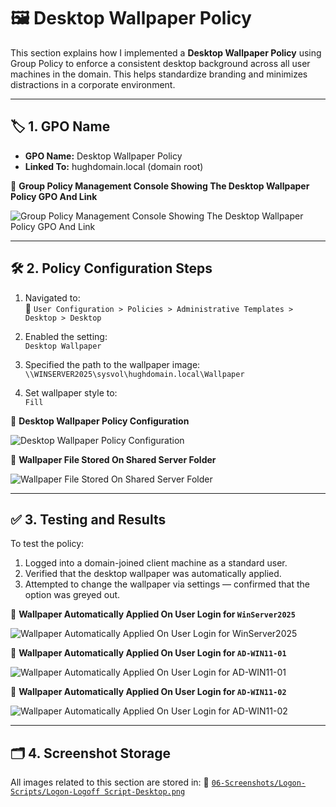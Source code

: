 # 🖼️ Desktop Wallpaper Policy

This section explains how I implemented a **Desktop Wallpaper Policy** using Group Policy to enforce a consistent desktop background across all user machines in the domain. This helps standardize branding and minimizes distractions in a corporate environment.

---

## 🏷️ 1. GPO Name

- **GPO Name:** Desktop Wallpaper Policy  
- **Linked To:** hughdomain.local (domain root)

📸 **Group Policy Management Console Showing The Desktop Wallpaper Policy GPO And Link**

![Group Policy Management Console Showing The Desktop Wallpaper Policy GPO And Link](https://github.com/user-attachments/assets/19f2dc2b-78f3-47dd-9429-2fbdb60202a3)

---

## 🛠️ 2. Policy Configuration Steps

1. Navigated to:  
   📂 `User Configuration > Policies > Administrative Templates > Desktop > Desktop`

2. Enabled the setting:  
   `Desktop Wallpaper`

3. Specified the path to the wallpaper image:  
   `\\WINSERVER2025\sysvol\hughdomain.local\Wallpaper`

4. Set wallpaper style to:  
   `Fill`

📸 **Desktop Wallpaper Policy Configuration**

![Desktop Wallpaper Policy Configuration](https://github.com/user-attachments/assets/1473f3c6-7899-43bd-8f99-9dae4492b0d1)

📸 **Wallpaper File Stored On Shared Server Folder**

![Wallpaper File Stored On Shared Server Folder](https://github.com/user-attachments/assets/890c8a57-539b-41aa-88a2-76e514230588)

---

## ✅ 3. Testing and Results

To test the policy:
1. Logged into a domain-joined client machine as a standard user.
2. Verified that the desktop wallpaper was automatically applied.
3. Attempted to change the wallpaper via settings — confirmed that the option was greyed out.

📸 **Wallpaper Automatically Applied On User Login for `WinServer2025`**

![Wallpaper Automatically Applied On User Login for `WinServer2025`](https://github.com/user-attachments/assets/63a10f3c-e189-4260-911a-472771518e45)

📸 **Wallpaper Automatically Applied On User Login for `AD-WIN11-01`**

![Wallpaper Automatically Applied On User Login for `AD-WIN11-01`](https://github.com/user-attachments/assets/5bde3ac8-a33d-4495-8357-41ce4ba9e9e3)

📸 **Wallpaper Automatically Applied On User Login for `AD-WIN11-02`**

![Wallpaper Automatically Applied On User Login for `AD-WIN11-02`](https://github.com/user-attachments/assets/000b6da9-9c48-47ff-bc7e-3f63d2e0506a)

---

## 🗂️ 4. Screenshot Storage

All images related to this section are stored in:
📂 [`06-Screenshots/Logon-Scripts/Logon-Logoff Script-Desktop.png`](https://github.com/Hugh-Kumbi/Hugh-Kumbi-Active-Directory-Lab/blob/main/06-Screenshots/XIII.%20Logon-Logoff%20Scripts/II.%20Logon-Logoff%20Desktop.md)
